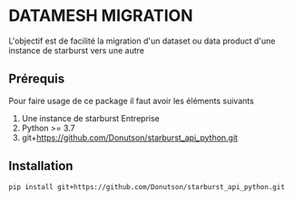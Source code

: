 # DATAMESH MIGRATION
L'objectif est de facilité la migration d'un dataset ou data product d'une instance de starburst vers une autre

## Prérequis
Pour faire usage de ce package il faut avoir les éléments suivants
1. Une instance de starburst Entreprise
2. Python >= 3.7
3. git+https://github.com/Donutson/starburst_api_python.git

## Installation

```shell
pip install git+https://github.com/Donutson/starburst_api_python.git
```
